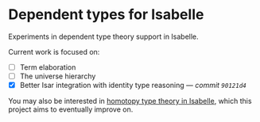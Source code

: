 # Dependent types for Isabelle

Experiments in dependent type theory support in Isabelle.

Current work is focused on:

- [ ] Term elaboration
- [ ] The universe hierarchy
- [x] Better Isar integration with identity type reasoning — *commit `90121d4`*

You may also be interested in [homotopy type theory in Isabelle](https://github.com/jaycech3n/Isabelle-HoTT), which this project aims to eventually improve on.
